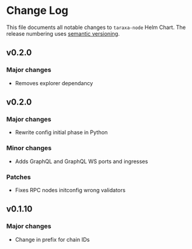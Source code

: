 # Change Log

This file documents all notable changes to `taraxa-node` Helm Chart. The release
numbering uses [semantic versioning](http://semver.org).

## v0.2.0

### Major changes

* Removes explorer dependancy


## v0.2.0

### Major changes

* Rewrite config initial phase in Python

### Minor changes

* Adds GraphQL and GraphQL WS ports and ingresses

### Patches

* Fixes RPC nodes initconfig wrong validators


## v0.1.10

### Major changes

* Change in prefix for chain IDs